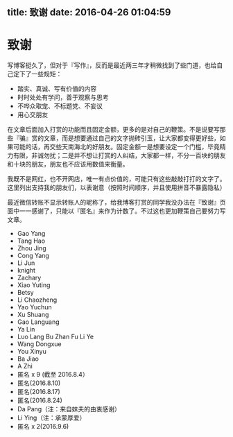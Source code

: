title: 致谢
date: 2016-04-26 01:04:59
---

# 致谢

写博客挺久了，但对于『写作』，反而是最近两三年才稍微找到了些门道，也给自己定下了一些规矩：

+ 踏实、真诚、写有价值的内容
+ 时时处处有学问，善于观察与思考
+ 不哗众取宠、不标题党、不妄议
+ 用心交朋友

在文章后面加入打赏的功能而且固定金额，更多的是对自己的鞭策。不是说要写那些『骗』赏的文章，而是想要通过自己的文字抛砖引玉，让大家都变得更好些，如果可能的话，再交些天南海北的好朋友。固定金额一是想要设定一个门槛，毕竟精力有限，非诚勿扰；二是并不想让打赏的人纠结，大家都一样，不分一百块的朋友和十块的朋友，朋友也不应该用数值来衡量。

我既不是网红，也不开网店，唯一有点价值的，可能只有这些敲敲打打的文字了。这里列出支持我的朋友们，以表谢意（按照时间顺序，并且使用拼音不暴露隐私）

最近微信转账不显示转账人的昵称了，给我博客打赏的同学我没办法在『致谢』页面中一一感谢了，只能以『匿名』来作为计数了。不过这也更加鞭策自己要努力写文章。

+ Gao Yang
+ Tang Hao
+ Zhou Jing
+ Cong Yang
+ Li Jun
+ knight
+ Zachary
+ Xiao Yuting
+ Betsy
+ Li Chaozheng
+ Yao Yuchun
+ Xu Shuang
+ Gao Languang
+ Ya Lin
+ Luo Lang Bu Zhan Fu Li Ye
+ Wang Dongxue
+ You Xinyu
+ Ba Jiao
+ A Zhi
+ 匿名 x 9 (截至 2016.8.4）
+ 匿名(2016.8.10)
+ 匿名(2016.8.17)
+ 匿名(2016.8.24)
+ Da Pang（注：来自妹夫的由衷感谢）
+ Li Ying（注：承蒙厚爱）
+ 匿名 x 2(2016.9.6)

